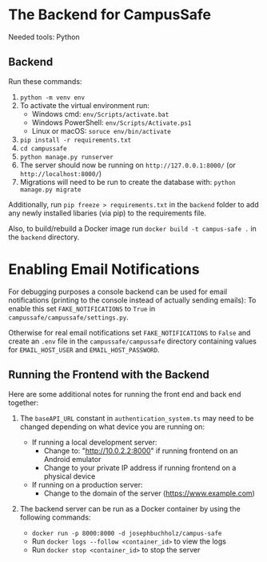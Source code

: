 # The Backend for CampusSafe

Needed tools: Python

## Backend

Run these commands:

1. `python -m venv env`
2. To activate the virtual environment run:
   - Windows cmd: `env/Scripts/activate.bat`
   - Windows PowerShell: `env/Scripts/Activate.ps1`
   - Linux or macOS: `soruce env/bin/activate`
3. `pip install -r requirements.txt`
4. `cd campussafe`
5. `python manage.py runserver`
6. The server should now be running on `http://127.0.0.1:8000/` (or `http://localhost:8000/`)
7. Migrations will need to be run to create the database with: `python manage.py migrate`

Additionally, run `pip freeze > requirements.txt` in the `backend` folder to add any newly installed libaries (via pip) to the requirements file.

Also, to build/rebuild a Docker image run `docker build -t campus-safe .` in the `backend` directory.

# Enabling Email Notifications

For debugging purposes a console backend can be used for email notifications (printing to the console instead of actually sending emails): To
enable this set `FAKE_NOTIFICATIONS` to `True` in `campussafe/campussafe/settings.py`.

Otherwise for real email notifications set `FAKE_NOTIFICATIONS` to `False` and create an `.env` file in the `campussafe/campussafe` directory containing values
for `EMAIL_HOST_USER` and `EMAIL_HOST_PASSWORD`.

## Running the Frontend with the Backend

Here are some additional notes for running the front end and back end together:

1. The `baseAPI_URL` constant in `authentication_system.ts` may need to be changed depending on what device you are running on:

   - If running a local development server:
     - Change to: "http://10.0.2.2:8000" if running frontend on an Android emulator
     - Change to your private IP address if running frontend on a physical device
   - If running on a production server:
     - Change to the domain of the server (https://www.example.com)

2. The backend server can be run as a Docker container by using the following commands:

   - `docker run -p 8000:8000 -d josephbuchholz/campus-safe`
   - Run `docker logs --follow <container_id>` to view the logs
   - Run `docker stop <container_id>` to stop the server
